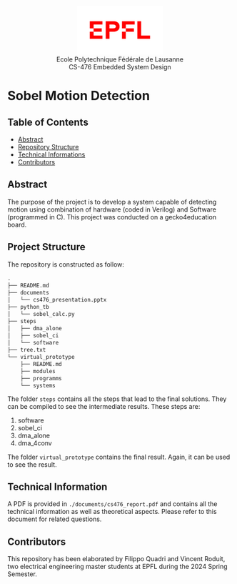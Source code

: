 <div align="center">
<img src="../resources/logo-epfl.png" alt="Example Image" width="192" height="108">
</div>

<div align="center">
Ecole Polytechnique Fédérale de Lausanne
</div> 
<div align="center">
CS-476 Embedded System Design
</div> 

# Sobel Motion Detection

## Table of Contents

- [Abstract](#abstract)
- [Repository Structure](#project-structure)
- [Technical Informations](#technical-informations)
- [Contributors](#contributors)

## Abstract
The purpose of the project is to develop a system capable of detecting motion using combination of hardware (coded in Verilog) and Software (programmed in C). This project was conducted on a gecko4education board. 

## Project Structure

The repository is constructed as follow:
```
.
├── README.md
├── documents
│   └── cs476_presentation.pptx
├── python_tb
│   └── sobel_calc.py
├── steps
│   ├── dma_alone
│   ├── sobel_ci
│   └── software
├── tree.txt
└── virtual_prototype
    ├── README.md
    ├── modules
    ├── programms
    └── systems
```
The folder `steps` contains all the steps that lead to the final solutions. They can be compiled to see the intermediate results. These steps are:
1. software
2. sobel_ci
3. dma_alone
4. dma_4conv

The folder `virtual_prototype` contains the final result. Again, it can be used to see the result.

## Technical Information
A PDF is provided in `./documents/cs476_report.pdf` and contains all the technical information as well as theoretical aspects. Please refer to this document for related questions.

## Contributors
This repository has been elaborated by Filippo Quadri and Vincent Roduit, two electrical engineering master students at EPFL during the 2024 Spring Semester.
